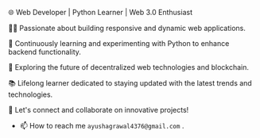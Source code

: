🌐 Web Developer | Python Learner | Web 3.0 Enthusiast

👨‍💻 Passionate about building responsive and dynamic web applications.

🐍 Continuously learning and experimenting with Python to enhance backend functionality.

🚀 Exploring the future of decentralized web technologies and blockchain.

📚 Lifelong learner dedicated to staying updated with the latest trends and technologies.

🔗 Let's connect and collaborate on innovative projects!
- 📫 How to reach me `ayushagrawal4376@gmail.com`  .

<!---
ayush-agrawal001/ayush-agrawal001 is a ✨ special ✨ repository because its `README.md` (this file) appears on your GitHub profile.
You can click the Preview link to take a look at your changes.
--->
